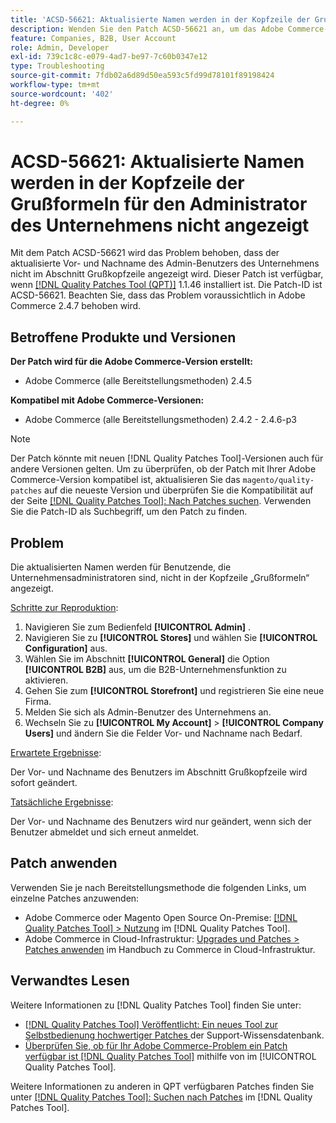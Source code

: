 ```yaml
---
title: 'ACSD-56621: Aktualisierte Namen werden in der Kopfzeile der Grußformeln für den Administrator des Unternehmens nicht angezeigt'
description: Wenden Sie den Patch ACSD-56621 an, um das Adobe Commerce-Problem zu beheben, bei dem der aktualisierte Vor- und Nachname des Unternehmensadministratorbenutzers nicht im Abschnitt Grußkopfzeile angezeigt wird.
feature: Companies, B2B, User Account
role: Admin, Developer
exl-id: 739c1c8c-e079-4ad7-be97-7c60b0347e12
type: Troubleshooting
source-git-commit: 7fdb02a6d89d50ea593c5fd99d78101f89198424
workflow-type: tm+mt
source-wordcount: '402'
ht-degree: 0%

---
```


# ACSD-56621: Aktualisierte Namen werden in der Kopfzeile der Grußformeln für den Administrator des Unternehmens nicht angezeigt

Mit dem Patch ACSD-56621 wird das Problem behoben, dass der aktualisierte Vor- und Nachname des Admin-Benutzers des Unternehmens nicht im Abschnitt Grußkopfzeile angezeigt wird. Dieser Patch ist verfügbar, wenn [[!DNL Quality Patches Tool (QPT)]](https://experienceleague.adobe.com/de/docs/commerce-operations/tools/quality-patches-tool/quality-patches-tool-to-self-serve-quality-patches) 1.1.46 installiert ist. Die Patch-ID ist ACSD-56621. Beachten Sie, dass das Problem voraussichtlich in Adobe Commerce 2.4.7 behoben wird.

## Betroffene Produkte und Versionen

**Der Patch wird für die Adobe Commerce-Version erstellt:**

* Adobe Commerce (alle Bereitstellungsmethoden) 2.4.5

**Kompatibel mit Adobe Commerce-Versionen:**

* Adobe Commerce (alle Bereitstellungsmethoden) 2.4.2 - 2.4.6-p3

>[!NOTE]
>
>Der Patch könnte mit neuen [!DNL Quality Patches Tool]-Versionen auch für andere Versionen gelten. Um zu überprüfen, ob der Patch mit Ihrer Adobe Commerce-Version kompatibel ist, aktualisieren Sie das `magento/quality-patches` auf die neueste Version und überprüfen Sie die Kompatibilität auf der Seite [[!DNL Quality Patches Tool]: Nach Patches suchen](https://experienceleague.adobe.com/tools/commerce-quality-patches/index.html?lang=de). Verwenden Sie die Patch-ID als Suchbegriff, um den Patch zu finden.

## Problem

Die aktualisierten Namen werden für Benutzende, die Unternehmensadministratoren sind, nicht in der Kopfzeile „Grußformeln“ angezeigt.

<u>Schritte zur Reproduktion</u>:

1. Navigieren Sie zum Bedienfeld **[!UICONTROL Admin]** .
1. Navigieren Sie zu **[!UICONTROL Stores]** und wählen Sie **[!UICONTROL Configuration]** aus.
1. Wählen Sie im Abschnitt **[!UICONTROL General]** die Option **[!UICONTROL B2B]** aus, um die B2B-Unternehmensfunktion zu aktivieren.
1. Gehen Sie zum **[!UICONTROL Storefront]** und registrieren Sie eine neue Firma.
1. Melden Sie sich als Admin-Benutzer des Unternehmens an.
1. Wechseln Sie zu **[!UICONTROL My Account]** > **[!UICONTROL Company Users]** und ändern Sie die Felder Vor- und Nachname nach Bedarf.

<u>Erwartete Ergebnisse</u>:

Der Vor- und Nachname des Benutzers im Abschnitt Grußkopfzeile wird sofort geändert.

<u>Tatsächliche Ergebnisse</u>:

Der Vor- und Nachname des Benutzers wird nur geändert, wenn sich der Benutzer abmeldet und sich erneut anmeldet.

## Patch anwenden

Verwenden Sie je nach Bereitstellungsmethode die folgenden Links, um einzelne Patches anzuwenden:

* Adobe Commerce oder Magento Open Source On-Premise: [[!DNL Quality Patches Tool] > Nutzung](/help/tools/quality-patches-tool/usage.md) im [!DNL Quality Patches Tool].
* Adobe Commerce in Cloud-Infrastruktur: [Upgrades und Patches > Patches anwenden](https://experienceleague.adobe.com/docs/commerce-cloud-service/user-guide/develop/upgrade/apply-patches.html?lang=de) im Handbuch zu Commerce in Cloud-Infrastruktur.

## Verwandtes Lesen

Weitere Informationen zu [!DNL Quality Patches Tool] finden Sie unter:

* [[!DNL Quality Patches Tool] Veröffentlicht: Ein neues Tool zur Selbstbedienung hochwertiger Patches ](https://experienceleague.adobe.com/de/docs/commerce-operations/tools/quality-patches-tool/quality-patches-tool-to-self-serve-quality-patches) der Support-Wissensdatenbank.
* [Überprüfen Sie, ob für Ihr Adobe Commerce-Problem ein Patch verfügbar ist [!DNL Quality Patches Tool]](/help/tools/quality-patches-tool/patches-available-in-qpt/check-patch-for-magento-issue-with-magento-quality-patches.md) mithilfe von im [!UICONTROL Quality Patches Tool].


Weitere Informationen zu anderen in QPT verfügbaren Patches finden Sie unter [[!DNL Quality Patches Tool]: Suchen nach Patches](https://experienceleague.adobe.com/tools/commerce-quality-patches/index.html?lang=de) im [!DNL Quality Patches Tool].
